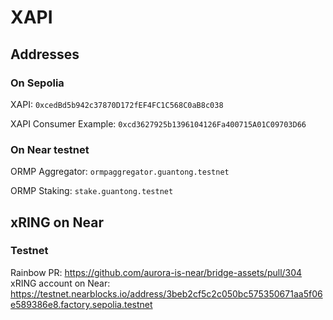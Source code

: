 # XAPI

## Addresses

### On Sepolia

XAPI: `0xcedBd5b942c37870D172fEF4FC1C568C0aB8c038`

XAPI Consumer Example: `0xcd3627925b1396104126Fa400715A01C09703D66`

### On Near testnet

ORMP Aggregator: `ormpaggregator.guantong.testnet`

ORMP Staking: `stake.guantong.testnet`


## xRING on Near

### Testnet
Rainbow PR: <https://github.com/aurora-is-near/bridge-assets/pull/304>
xRING account on Near: https://testnet.nearblocks.io/address/3beb2cf5c2c050bc575350671aa5f06e589386e8.factory.sepolia.testnet
